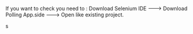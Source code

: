If you want to check you need to :
Download Selenium IDE --->
Download Polling App.side --->
Open like existing project.


s